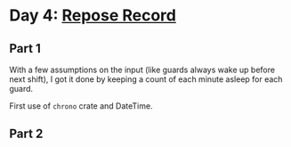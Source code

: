 # Day 4: [Repose Record](https://adventofcode.com/2018/day/4)

## Part 1

With a few assumptions on the input (like guards always wake up before next shift), I got it done by keeping a count of each minute asleep for each guard.

First use of `chrono` crate and DateTime.

## Part 2

